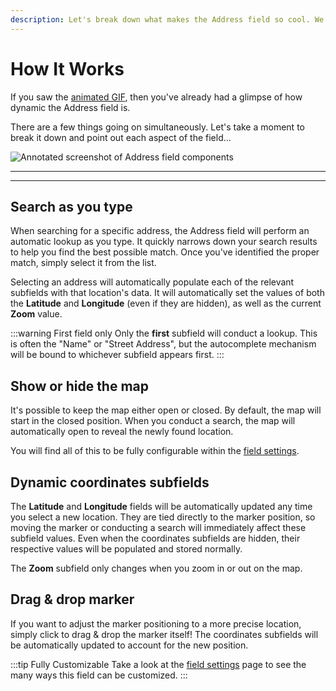 ```yaml
---
description: Let's break down what makes the Address field so cool. We've got several moving parts tied together, to bring you the most intuitive user experience.
---
```


# How It Works

If you saw the [animated GIF](/address-field/), then you've already had a glimpse of how dynamic the Address field is.

There are a few things going on simultaneously. Let's take a moment to break it down and point out each aspect of the field...

<img :src="$withBase('/images/address-field/annotated.png')" alt="Annotated screenshot of Address field components">

---
---


## Search as you type

When searching for a specific address, the Address field will perform an automatic lookup as you type. It quickly narrows down your search results to help you find the best possible match. Once you've identified the proper match, simply select it from the list.

Selecting an address will automatically populate each of the relevant subfields with that location's data. It will automatically set the values of both the **Latitude** and **Longitude** (even if they are hidden), as well as the current **Zoom** value.

:::warning First field only
Only the **first** subfield will conduct a lookup. This is often the "Name" or "Street Address", but the autocomplete mechanism will be bound to whichever subfield appears first.
:::

## Show or hide the map

It's possible to keep the map either open or closed. By default, the map will start in the closed position. When you conduct a search, the map will automatically open to reveal the newly found location.

You will find all of this to be fully configurable within the [field settings](/address-field/settings/).

## Dynamic coordinates subfields

The **Latitude** and **Longitude** fields will be automatically updated any time you select a new location. They are tied directly to the marker position, so moving the marker or conducting a search will immediately affect these subfield values. Even when the coordinates subfields are hidden, their respective values will be populated and stored normally.

The **Zoom** subfield only changes when you zoom in or out on the map.

## Drag & drop marker

If you want to adjust the marker positioning to a more precise location, simply click to drag & drop the marker itself! The coordinates subfields will be automatically updated to account for the new position.

:::tip Fully Customizable
Take a look at the [field settings](/address-field/settings/) page to see the many ways this field can be customized.
:::
